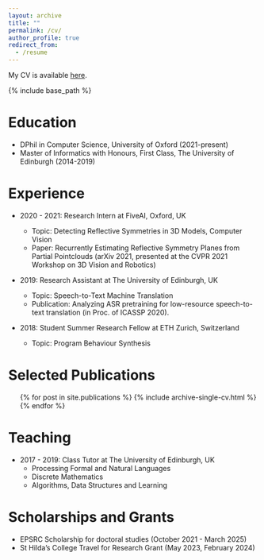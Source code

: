 ```yaml
---
layout: archive
title: ""
permalink: /cv/
author_profile: true
redirect_from:
  - /resume
---
```



My CV is available [here](https://github.com/mihaela-stoian/mihaela-stoian.github.io/blob/main/files/cv/MihaelaCatalinaStoian_CV09.pdf).

{% include base_path %}

Education
======
* DPhil in Computer Science, University of Oxford (2021-present)
* Master of Informatics with Honours, First Class, The University of Edinburgh (2014-2019)

Experience
======
* 2020 - 2021: Research Intern at FiveAI, Oxford, UK
  + Topic: Detecting Reflective Symmetries in 3D Models, Computer Vision
  + Paper: Recurrently Estimating Reflective Symmetry Planes from Partial Pointclouds (arXiv 2021, presented at the CVPR 2021 Workshop on 3D Vision and Robotics)

* 2019: Research Assistant at The University of Edinburgh, UK
  + Topic: Speech-to-Text Machine Translation
  + Publication: Analyzing ASR pretraining for low-resource speech-to-text translation (in
  Proc. of ICASSP 2020).


* 2018: Student Summer Research Fellow at ETH Zurich, Switzerland
  + Topic: Program Behaviour Synthesis



Selected Publications
======
  <ul>{% for post in site.publications %}
    {% include archive-single-cv.html %}
  {% endfor %}</ul>
  

   
Teaching
======
* 2017 - 2019: Class Tutor at The University of Edinburgh, UK
  + Processing Formal and Natural Languages
  + Discrete Mathematics
  + Algorithms, Data Structures and Learning
  
Scholarships and Grants
======
* EPSRC Scholarship for doctoral studies (October 2021 - March 2025)
* St Hilda’s College Travel for Research Grant (May 2023, February 2024)